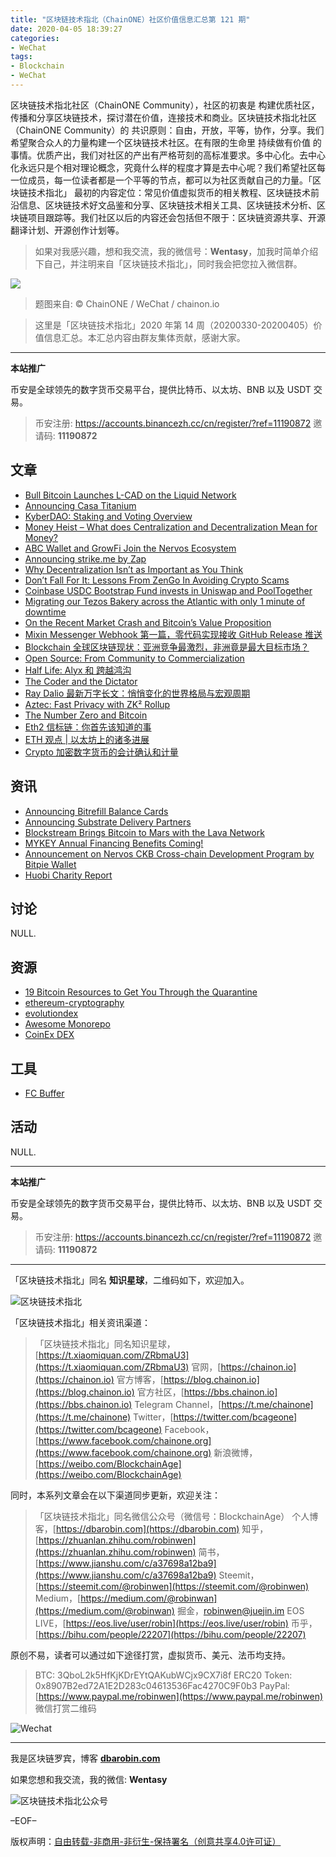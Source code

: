 ```yaml
---
title: "区块链技术指北（ChainONE）社区价值信息汇总第 121 期"
date: 2020-04-05 18:39:27
categories:
- WeChat
tags:
- Blockchain
- WeChat
---
```

区块链技术指北社区（ChainONE Community），社区的初衷是 构建优质社区，传播和分享区块链技术，探讨潜在价值，连接技术和商业。区块链技术指北社区（ChainONE Community）的 共识原则：自由，开放，平等，协作，分享。我们希望聚合众人的力量构建一个区块链技术社区。在有限的生命里 持续做有价值 的事情。优质产出，我们对社区的产出有严格苛刻的高标准要求。多中心化。去中心化永远只是个相对理论概念，究竟什么样的程度才算是去中心呢？我们希望社区每一位成员，每一位读者都是一个平等的节点，都可以为社区贡献自己的力量。「区块链技术指北」 最初的内容定位：常见价值虚拟货币的相关教程、区块链技术前沿信息、区块链技术好文品鉴和分享、区块链技术相关工具、区块链技术分析、区块链项目跟踪等。我们社区以后的内容还会包括但不限于：区块链资源共享、开源翻译计划、开源创作计划等。
<!-- more -->

> 如果对我感兴趣，想和我交流，我的微信号：**Wentasy**，加我时简单介绍下自己，并注明来自「区块链技术指北」，同时我会把您拉入微信群。

![](https://cdn.dbarobin.com/EFxCQjC.png)

> 题图来自: © ChainONE / WeChat / chainon.io

> 这里是「区块链技术指北」2020 年第 14 周（20200330-20200405）价值信息汇总。本汇总内容由群友集体贡献，感谢大家。

***

**本站推广**

币安是全球领先的数字货币交易平台，提供比特币、以太坊、BNB 以及 USDT 交易。

> 币安注册: https://accounts.binancezh.cc/cn/register/?ref=11190872
> 邀请码: **11190872**

## 文章

* [Bull Bitcoin Launches L-CAD on the Liquid Network](https://bbs.chainon.io/d/5478)
* [Announcing Casa Titanium](https://bbs.chainon.io/d/5480)
* [KyberDAO: Staking and Voting Overview](https://bbs.chainon.io/d/5481)
* [Money Heist – What does Centralization and Decentralization Mean for Money?](https://bbs.chainon.io/d/5482)
* [ABC Wallet and GrowFi Join the Nervos Ecosystem](https://bbs.chainon.io/d/5484)
* [Announcing strike.me by Zap](https://bbs.chainon.io/d/5486)
* [Why Decentralization Isn’t as Important as You Think](https://bbs.chainon.io/d/5488)
* [Don’t Fall For It: Lessons From ZenGo In Avoiding Crypto Scams](https://bbs.chainon.io/d/5489)
* [Coinbase USDC Bootstrap Fund invests in Uniswap and PoolTogether](https://bbs.chainon.io/d/5491)
* [Migrating our Tezos Bakery across the Atlantic with only 1 minute of downtime](https://bbs.chainon.io/d/5492)
* [On the Recent Market Crash and Bitcoin’s Value Proposition](https://bbs.chainon.io/d/5493)
* [Mixin Messenger Webhook 第一篇，零代码实现接收 GitHub Release 推送](https://bbs.chainon.io/d/5494)
* [Blockchain 全球区块链现状：亚洲竞争最激烈，非洲竟是最大目标市场？](https://bbs.chainon.io/d/5495)
* [Open Source: From Community to Commercialization](https://bbs.chainon.io/d/5501)
* [Half Life: Alyx 和 跨越鸿沟](https://bbs.chainon.io/d/5502)
* [The Coder and the Dictator](https://bbs.chainon.io/d/5503)
* [Ray Dalio 最新万字长文：悄悄变化的世界格局与宏观周期](https://bbs.chainon.io/d/5504)
* [Aztec: Fast Privacy with ZK² Rollup](https://bbs.chainon.io/d/5505)
* [The Number Zero and Bitcoin](https://bbs.chainon.io/d/5506)
* [Eth2 信标链：你首先该知道的事](https://bbs.chainon.io/d/5507)
* [ETH 观点 | 以太坊上的诸多进展](https://bbs.chainon.io/d/5508)
* [Crypto 加密数字货币的会计确认和计量](https://bbs.chainon.io/d/5509)

## 资讯

* [Announcing Bitrefill Balance Cards](https://bbs.chainon.io/d/5476)
* [Announcing Substrate Delivery Partners](https://bbs.chainon.io/d/5477)
* [Blockstream Brings Bitcoin to Mars with the Lava Network](https://bbs.chainon.io/d/5479)
* [MYKEY Annual Financing Benefits Coming!](https://bbs.chainon.io/d/5483)
* [Announcement on Nervos CKB Cross-chain Development Program by Bitpie Wallet](https://bbs.chainon.io/d/5485)
* [Huobi Charity Report](https://bbs.chainon.io/d/5490)

## 讨论

NULL.

## 资源

* [19 Bitcoin Resources to Get You Through the Quarantine](https://bbs.chainon.io/d/5487)
* [ethereum-cryptography](https://bbs.chainon.io/d/5496)
* [evolutiondex](https://bbs.chainon.io/d/5497)
* [Awesome Monorepo](https://bbs.chainon.io/d/5500)
* [CoinEx DEX](https://bbs.chainon.io/d/5499)

## 工具

* [FC Buffer](https://bbs.chainon.io/d/5498)

## 活动

NULL.

***

**本站推广**

币安是全球领先的数字货币交易平台，提供比特币、以太坊、BNB 以及 USDT 交易。

> 币安注册: https://accounts.binancezh.cc/cn/register/?ref=11190872
> 邀请码: **11190872**

***

「区块链技术指北」同名 **知识星球**，二维码如下，欢迎加入。

![区块链技术指北](https://cdn.dbarobin.com/3YzonTR.png)

「区块链技术指北」相关资讯渠道：

> 「区块链技术指北」同名知识星球，[https://t.xiaomiquan.com/ZRbmaU3](https://t.xiaomiquan.com/ZRbmaU3)
> 官网，[https://chainon.io](https://chainon.io)
> 官方博客，[https://blog.chainon.io](https://blog.chainon.io)
> 官方社区，[https://bbs.chainon.io](https://bbs.chainon.io)
> Telegram Channel，[https://t.me/chainone](https://t.me/chainone)
> Twitter，[https://twitter.com/bcageone](https://twitter.com/bcageone)
> Facebook，[https://www.facebook.com/chainone.org](https://www.facebook.com/chainone.org)
> 新浪微博，[https://weibo.com/BlockchainAge](https://weibo.com/BlockchainAge)

同时，本系列文章会在以下渠道同步更新，欢迎关注：

> 「区块链技术指北」同名微信公众号（微信号：BlockchainAge）
> 个人博客，[https://dbarobin.com](https://dbarobin.com)
> 知乎，[https://zhuanlan.zhihu.com/robinwen](https://zhuanlan.zhihu.com/robinwen)
> 简书，[https://www.jianshu.com/c/a37698a12ba9](https://www.jianshu.com/c/a37698a12ba9)
> Steemit，[https://steemit.com/@robinwen](https://steemit.com/@robinwen)
> Medium，[https://medium.com/@robinwan](https://medium.com/@robinwan)
> 掘金，[robinwen@juejin.im](https://juejin.im/user/5673ccae60b2260ee435f89a/posts)
> EOS LIVE，[https://eos.live/user/robin](https://eos.live/user/robin)
> 币乎，[https://bihu.com/people/22207](https://bihu.com/people/22207)

原创不易，读者可以通过如下途径打赏，虚拟货币、美元、法币均支持。

> BTC: 3QboL2k5HfKjKDrEYtQAKubWCjx9CX7i8f
> ERC20 Token: 0x8907B2ed72A1E2D283c04613536Fac4270C9F0b3
> PayPal: [https://www.paypal.me/robinwen](https://www.paypal.me/robinwen)
> 微信打赏二维码

![Wechat](https://cdn.dbarobin.com/SzoNl5b.jpg)

***

我是区块链罗宾，博客 **[dbarobin.com](https://dbarobin.com/)**

如果您想和我交流，我的微信: **Wentasy**

![区块链技术指北公众号](https://cdn.dbarobin.com/w0wignb.png)

–EOF–

版权声明：[自由转载-非商用-非衍生-保持署名（创意共享4.0许可证）](http://creativecommons.org/licenses/by-nc-nd/4.0/deed.zh)